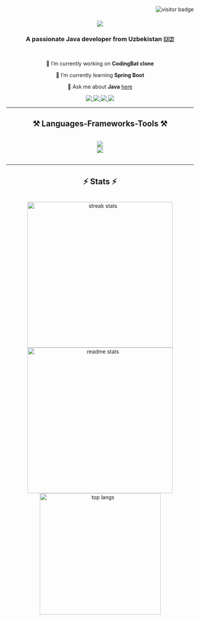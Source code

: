 <img align="right" src="https://visitor-badge.laobi.icu/badge?page_id=jahong1r-t.jahong1r-t" alt="visitor badge"/>
<h1 align="center">
    <img src="https://readme-typing-svg.herokuapp.com/?font=Righteous&size=35&center=true&vCenter=true&width=500&height=70&duration=4000&lines=Hi+There!+👋;+I'm+Jahongir!;" />
</h1>

<h3 align="center">A passionate Java developer from Uzbekistan 🇺🇿</h3>

<br/>

<div align="center">
 
 🔭 I’m currently working on **CodingBat clone**
 
 🌱 I’m currently learning **Spring Boot**

💬 Ask me about **Java**  [here](https://t.me/jahongir_torayev)

</div>
 
<div align="center"> 
  <a href="mailto:jahongirtorayevdev@gmail.com">
    <img src="https://img.shields.io/badge/Gmail-333333?style=for-the-badge&logo=gmail&logoColor=red" />
  </a>
    <a href="https://t.me/turayev_j" target="_blank">
     <img src="https://img.shields.io/badge/Telegram-1DA1F2?style=for-the-badge&logo=telegram&logoColor=white" target="_blank" />
  </a>
  <a href="https://linkedin.com/in/jahong1r-t" target="_blank">
    <img src="https://img.shields.io/badge/LinkedIn-0077B5?style=for-the-badge&logo=linkedin&logoColor=white" target="_blank" />
  </a>
  <a href="#" target="_blank">
     <img src="https://img.shields.io/badge/Portfolio-FF5722?style=for-the-badge&logo=google-chrome&logoColor=white" target="_blank" />
  </a>
</div>

 <hr/>
 
<h2 align="center">⚒️ Languages-Frameworks-Tools ⚒️</h2>
<br/>
<div align="center">
  <img src="https://skillicons.dev/icons?i=java,spring,postgres,mysql,redis,graphql,maven,git" /><br/>
  <img src="https://skillicons.dev/icons?i=github,docker,html,css,js" />
</div>


<br/>
<hr/>

<h2 align="center">⚡ Stats ⚡</h2>
<br>
<div align="center">
  <img width=390 src="https://github-readme-streak-stats-salesp07.vercel.app/?user=jahongir-torayev&count_private=true&theme=react&border_radius=10&line_height=24" alt="streak stats"/>
  
  <img width=390 src="https://github-readme-stats.vercel.app/api?username=jahongir-torayev&count_private=true&show_icons=true&theme=react&rank_icon=github&border_radius=10&hide=issues" alt="readme stats" />

  <br/>

  <img width=325 align="center" src="https://github-readme-stats.vercel.app/api/top-langs/?username=jahongir-torayev&hide=HTML&langs_count=8&layout=compact&theme=react&border_radius=10&size_weight=0.5&count_weight=0.5&exclude_repo=github-readme-stats" alt="top langs" />
</div>


